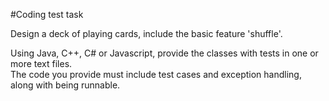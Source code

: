 #Coding test task

Design a deck of playing cards, include the basic feature  'shuffle'.

 Using Java, C++, C# or Javascript, provide the classes with  tests in one or more text files.  
 The code you provide must include test cases and exception  handling, along with being runnable.